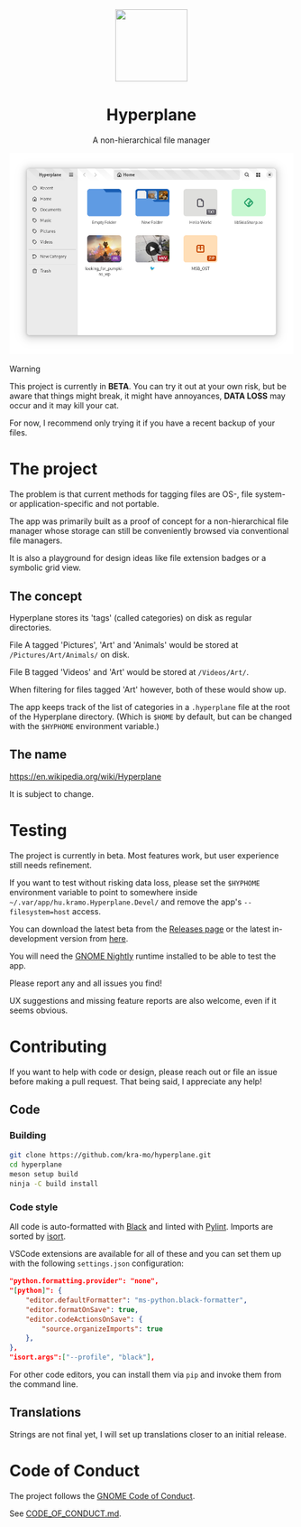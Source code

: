 <div align="center">
  <img src="data/icons/hicolor/scalable/apps/hu.kramo.Hyperplane.svg" width="128" height="128">

  # Hyperplane

  A non-hierarchical file manager

  <img src="data/screenshots/1.png">
</div>

> [!WARNING]
> This project is currently in **BETA**. You can try it out at your own risk, but be aware that things might break, it might have annoyances, **DATA LOSS** may occur and it may kill your cat.

For now, I recommend only trying it if you have a recent backup of your files.

# The project

The problem is that current methods for tagging files are OS-, file system- or application-specific and not portable.

The app was primarily built as a proof of concept for a non-hierarchical file manager whose storage can still be conveniently browsed via conventional file managers.

It is also a playground for design ideas like file extension badges or a symbolic grid view.

## The concept

Hyperplane stores its 'tags' (called categories) on disk as regular directories.

File A tagged 'Pictures', 'Art' and 'Animals' would be stored at `/Pictures/Art/Animals/` on disk.

File B tagged 'Videos' and 'Art' would be stored at `/Videos/Art/`.

When filtering for files tagged 'Art' however, both of these would show up.

The app keeps track of the list of categories in a `.hyperplane` file at the root of the Hyperplane directory. (Which is `$HOME` by default, but can be changed with the `$HYPHOME` environment variable.)

## The name

https://en.wikipedia.org/wiki/Hyperplane

It is subject to change.


# Testing

The project is currently in beta. Most features work, but user experience still needs refinement.

If you want to test without risking data loss, please set the `$HYPHOME` environment variable to point to somewhere inside `~/.var/app/hu.kramo.Hyperplane.Devel/` and remove the app's `--filesystem=host` access.

You can download the latest beta from the [Releases page](https://github.com/kra-mo/hyperplane/releases) or the latest in-development version from [here](https://nightly.link/kra-mo/hyperplane/workflows/ci/main/hu.kramo.Hyperplane.Devel-x86_64.zip).

You will need the [GNOME Nightly](https://nightly.gnome.org/) runtime installed to be able to test the app.

Please report any and all issues you find!

UX suggestions and missing feature reports are also welcome, even if it seems obvious.

# Contributing

If you want to help with code or design, please reach out or file an issue before making a pull request. That being said, I appreciate any help!

## Code

### Building

```sh
git clone https://github.com/kra-mo/hyperplane.git
cd hyperplane
meson setup build
ninja -C build install
```

### Code style

All code is auto-formatted with [Black](https://github.com/psf/black) and linted with [Pylint](https://github.com/pylint-dev/pylint). Imports are sorted by [isort](https://github.com/pycqa/isort).

VSCode extensions are available for all of these and you can set them up with the following `settings.json` configuration:

```json
"python.formatting.provider": "none",
"[python]": {
    "editor.defaultFormatter": "ms-python.black-formatter",
    "editor.formatOnSave": true,
    "editor.codeActionsOnSave": {
        "source.organizeImports": true
    },
},
"isort.args":["--profile", "black"],
```

For other code editors, you can install them via `pip` and invoke them from the command line.

## Translations

Strings are not final yet, I will set up translations closer to an initial release.

# Code of Conduct

The project follows the [GNOME Code of Conduct](https://wiki.gnome.org/Foundation/CodeOfConduct).

See [CODE_OF_CONDUCT.md](https://github.com/kra-mo/hyperplane/blob/main/CODE_OF_CONDUCT.md).
